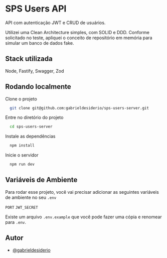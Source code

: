 
# SPS Users API

API com autenticação JWT e CRUD de usuários.

Utilizei uma Clean Architecture simples, com SOLID e DDD. Conforme solicitado no teste, apliquei o conceito de repositório em memória para simular um banco de dados fake. 



## Stack utilizada

Node, Fastify, Swagger, Zod


## Rodando localmente

Clone o projeto

```bash
  git clone git@github.com:gabrieldesiderio/sps-users-server.git
```

Entre no diretório do projeto

```bash
  cd sps-users-server
```

Instale as dependências

```bash
  npm install
```

Inicie o servidor

```bash
  npm run dev
```




## Variáveis de Ambiente

Para rodar esse projeto, você vai precisar adicionar as seguintes variáveis de ambiente no seu `.env`

`PORT`
`JWT_SECRET`

Existe um arquivo `.env.example` que você pode fazer uma cópia e renomear para `.env`.
## Autor

- [@gabrieldesiderio](https://www.github.com/gabrieldesiderio)

